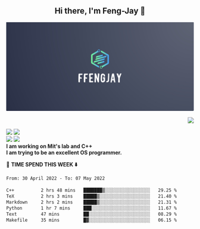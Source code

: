 <h2 align="center"> Hi there, I'm Feng-Jay 👋 </h2>  

![](https://github.com/Feng-Jay/DataStruct/blob/master/Image/1.png)  

<img align="right" src="https://github-readme-stats.vercel.app/api?username=Feng-Jay&show_icons=true&icon_color=CE1D2D&text_color=718096&bg_color=ffffff&hide_title=true" />


&emsp;

![](https://visitor-badge.glitch.me/badge?page_id=Feng-Jay.readme)
![](https://img.shields.io/badge/Concentrate-Cpp-blue)  
![](https://img.shields.io/badge/Rust-primer-orange)
![](https://img.shields.io/badge/Target-OS-9cf)  
**I am working on Mit's lab and C++**  
**I am trying to be an excellent OS programmer.**  


📘 **TIME SPEND THIS WEEK ⬇️**
<!--START_SECTION:waka-->

```text
From: 30 April 2022 - To: 07 May 2022

C++          2 hrs 48 mins   ███████▒░░░░░░░░░░░░░░░░░   29.25 %
TeX          2 hrs 3 mins    █████▒░░░░░░░░░░░░░░░░░░░   21.40 %
Markdown     2 hrs 2 mins    █████▒░░░░░░░░░░░░░░░░░░░   21.31 %
Python       1 hr 7 mins     ███░░░░░░░░░░░░░░░░░░░░░░   11.67 %
Text         47 mins         ██░░░░░░░░░░░░░░░░░░░░░░░   08.29 %
Makefile     35 mins         █▓░░░░░░░░░░░░░░░░░░░░░░░   06.15 %
```

<!--END_SECTION:waka-->
